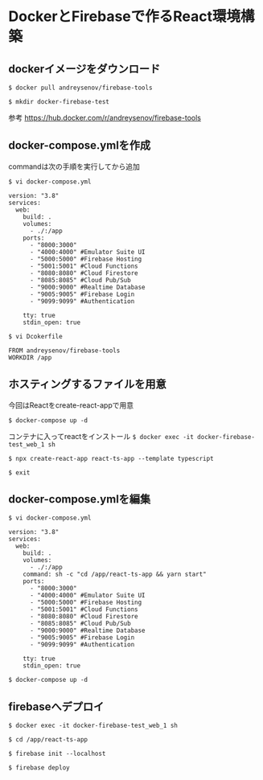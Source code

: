 # DockerとFirebaseで作るReact環境構築

## dockerイメージをダウンロード
`$ docker pull andreysenov/firebase-tools`

`$ mkdir docker-firebase-test`

参考 https://hub.docker.com/r/andreysenov/firebase-tools

## docker-compose.ymlを作成
commandは次の手順を実行してから追加

`$ vi docker-compose.yml`

```
version: "3.8"
services:
  web:
    build: .
    volumes:
      - ./:/app 
    ports:
      - "8000:3000"
      - "4000:4000" #Emulator Suite UI
      - "5000:5000" #Firebase Hosting
      - "5001:5001" #Cloud Functions
      - "8080:8080" #Cloud Firestore
      - "8085:8085" #Cloud Pub/Sub
      - "9000:9000" #Realtime Database
      - "9005:9005" #Firebase Login
      - "9099:9099" #Authentication
    
    tty: true
    stdin_open: true
```

`$ vi Dcokerfile`

```
FROM andreysenov/firebase-tools
WORKDIR /app
```

## ホスティングするファイルを用意
今回はReactをcreate-react-appで用意

`$ docker-compose up -d`

コンテナに入ってreactをインストール
`$ docker exec -it docker-firebase-test_web_1 sh`

`$ npx create-react-app react-ts-app --template typescript`

`$ exit`

## docker-compose.ymlを編集
`$ vi docker-compose.yml`

```
version: "3.8"
services:
  web:
    build: .
    volumes:
      - ./:/app 
    command: sh -c "cd /app/react-ts-app && yarn start"
    ports:
      - "8000:3000"
      - "4000:4000" #Emulator Suite UI
      - "5000:5000" #Firebase Hosting
      - "5001:5001" #Cloud Functions
      - "8080:8080" #Cloud Firestore
      - "8085:8085" #Cloud Pub/Sub
      - "9000:9000" #Realtime Database
      - "9005:9005" #Firebase Login
      - "9099:9099" #Authentication
    
    tty: true
    stdin_open: true
```

`$ docker-compose up -d`

## firebaseへデプロイ
`$ docker exec -it docker-firebase-test_web_1 sh`

`$ cd /app/react-ts-app`

`$ firebase init --localhost`

`$ firebase deploy`
